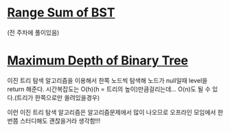 # [Range Sum of BST](../../week_3/Keepbang)
(전 주차에 풀이있음)

# [Maximum Depth of Binary Tree](./MaximumDepthOfBinaryTree.js)
이진 트리 탐색 알고리즘을 이용해서 한쪽 노드씩 탐색해 노드가 null일때 level을 return 해준다.
시간복잡도는 O(h)(h = 트리의 높이)만큼걸리는데... O(n)도 될 수 있다.(트리가 한쪽으로만 쏠려있을경우)

이런 이진 트리 탐색 알고리즘은 알고리즘문제에서 많이 나오므로 오프라인 모임에서 한번쯤 스터디해도 괜찮을거라 생각함!!!

